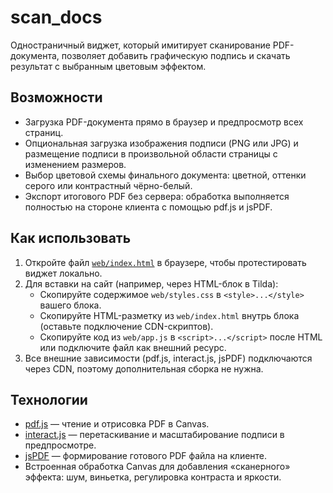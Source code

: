 # scan_docs

Одностраничный виджет, который имитирует сканирование PDF-документа, позволяет добавить графическую подпись и скачать результат с выбранным цветовым эффектом.

## Возможности

- Загрузка PDF-документа прямо в браузер и предпросмотр всех страниц.
- Опциональная загрузка изображения подписи (PNG или JPG) и размещение подписи в произвольной области страницы с изменением размеров.
- Выбор цветовой схемы финального документа: цветной, оттенки серого или контрастный чёрно-белый.
- Экспорт итогового PDF без сервера: обработка выполняется полностью на стороне клиента с помощью pdf.js и jsPDF.

## Как использовать

1. Откройте файл [`web/index.html`](web/index.html) в браузере, чтобы протестировать виджет локально.
2. Для вставки на сайт (например, через HTML-блок в Tilda):
   - Скопируйте содержимое `web/styles.css` в `<style>...</style>` вашего блока.
   - Скопируйте HTML-разметку из `web/index.html` внутрь блока (оставьте подключение CDN-скриптов).
   - Скопируйте код из `web/app.js` в `<script>...</script>` после HTML или подключите файл как внешний ресурс.
3. Все внешние зависимости (pdf.js, interact.js, jsPDF) подключаются через CDN, поэтому дополнительная сборка не нужна.

## Технологии

- [pdf.js](https://mozilla.github.io/pdf.js/) — чтение и отрисовка PDF в Canvas.
- [interact.js](https://interactjs.io/) — перетаскивание и масштабирование подписи в предпросмотре.
- [jsPDF](https://github.com/parallax/jsPDF) — формирование готового PDF файла на клиенте.
- Встроенная обработка Canvas для добавления «сканерного» эффекта: шум, виньетка, регулировка контраста и яркости.
